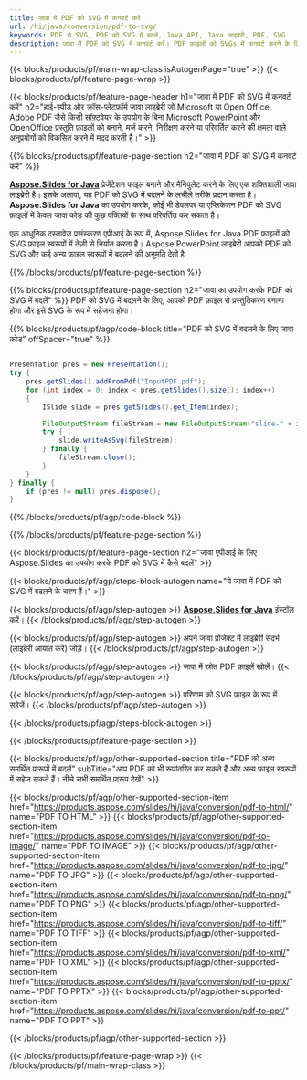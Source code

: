 ```yaml
---
title: जावा में PDF को SVG में कनवर्ट करें
url: /hi/java/conversion/pdf-to-svg/
keywords: PDF से SVG, PDF को SVG में बदलें, Java API, Java लाइब्रेरी, PDF, SVG
description: जावा में PDF को SVG में कनवर्ट करें। PDF फ़ाइलों को SVGs में कनवर्ट करने के लिए Java लाइब्रेरी API का उपयोग करें
---
```


{{< blocks/products/pf/main-wrap-class isAutogenPage="true" >}}
{{< blocks/products/pf/feature-page-wrap >}}

{{< blocks/products/pf/feature-page-header h1="जावा में PDF को SVG में कनवर्ट करें" h2="हाई-स्पीड और क्रॉस-प्लेटफ़ॉर्म जावा लाइब्रेरी जो Microsoft या Open Office, Adobe PDF जैसे किसी सॉफ़्टवेयर के उपयोग के बिना Microsoft PowerPoint और OpenOffice प्रस्तुति फ़ाइलों को बनाने, मर्ज करने, निरीक्षण करने या परिवर्तित करने की क्षमता वाले अनुप्रयोगों को विकसित करने में मदद करती है।" >}}

{{% blocks/products/pf/feature-page-section h2="जावा में PDF को SVG में कनवर्ट करें" %}}

[**Aspose.Slides for Java**](https://products.aspose.com/slides/hi/java/) प्रेजेंटेशन फाइल बनाने और मैनिपुलेट करने के लिए एक शक्तिशाली जावा लाइब्रेरी है। इसके अलावा, यह PDF को SVG में बदलने के लचीले तरीके प्रदान करता है। **Aspose.Slides for Java** का उपयोग करके, कोई भी डेवलपर या एप्लिकेशन PDF को SVG फ़ाइलों में केवल जावा कोड की कुछ पंक्तियों के साथ परिवर्तित कर सकता है।

एक आधुनिक दस्तावेज़ प्रसंस्करण एपीआई के रूप में, Aspose.Slides for Java PDF फ़ाइलों को SVG फ़ाइल स्वरूपों में तेज़ी से निर्यात करता है। Aspose PowerPoint लाइब्रेरी आपको PDF को SVG और कई अन्य फ़ाइल स्वरूपों में बदलने की अनुमति देती है

{{% /blocks/products/pf/feature-page-section %}}

{{% blocks/products/pf/feature-page-section  h2="जावा का उपयोग करके PDF को SVG में बदलें" %}}
PDF को SVG में बदलने के लिए, आपको PDF फ़ाइल से प्रस्तुतिकरण बनाना होगा और इसे SVG के रूप में सहेजना होगा।

{{% blocks/products/pf/agp/code-block title="PDF को SVG में बदलने के लिए जावा कोड" offSpacer="true" %}}

```java

Presentation pres = new Presentation();
try {
    pres.getSlides().addFromPdf("InputPDF.pdf");
    for (int index = 0; index < pres.getSlides().size(); index++)
    {
        ISlide slide = pres.getSlides().get_Item(index);

        FileOutputStream fileStream = new FileOutputStream("slide-" + index + ".svg");
        try {
            slide.writeAsSvg(fileStream);
        } finally {
            fileStream.close();
        }
    }
} finally {
    if (pres != null) pres.dispose();
}
```


{{% /blocks/products/pf/agp/code-block %}}

{{% /blocks/products/pf/feature-page-section %}}

{{< blocks/products/pf/feature-page-section  h2="जावा एपीआई के लिए Aspose.Slides का उपयोग करके PDF को SVG में कैसे बदलें" >}}

{{< blocks/products/pf/agp/steps-block-autogen name="ये जावा में PDF को SVG में बदलने के चरण हैं।" >}}

{{< blocks/products/pf/agp/step-autogen >}}
[**Aspose.Slides for Java**](https://products.aspose.com/slides/hi/java/) इंस्टॉल करें।
{{< /blocks/products/pf/agp/step-autogen >}}

{{< blocks/products/pf/agp/step-autogen >}}
अपने जावा प्रोजेक्ट में लाइब्रेरी संदर्भ (लाइब्रेरी आयात करें) जोड़ें।
{{< /blocks/products/pf/agp/step-autogen >}}

{{< blocks/products/pf/agp/step-autogen >}}
जावा में स्रोत PDF फ़ाइलें खोलें।
{{< /blocks/products/pf/agp/step-autogen >}}

{{< blocks/products/pf/agp/step-autogen >}}
परिणाम को SVG फ़ाइल के रूप में सहेजें।
{{< /blocks/products/pf/agp/step-autogen >}}

{{< /blocks/products/pf/agp/steps-block-autogen >}}

{{< /blocks/products/pf/feature-page-section >}}

{{< blocks/products/pf/agp/other-supported-section title="PDF को अन्य समर्थित प्रारूपों में बदलें" subTitle="आप PDF को भी रूपांतरित कर सकते हैं और अन्य फ़ाइल स्वरूपों में सहेज सकते हैं। नीचे सभी समर्थित प्रारूप देखें" >}}

{{< blocks/products/pf/agp/other-supported-section-item href="https://products.aspose.com/slides/hi/java/conversion/pdf-to-html/" name="PDF TO HTML" >}}
{{< blocks/products/pf/agp/other-supported-section-item href="https://products.aspose.com/slides/hi/java/conversion/pdf-to-image/" name="PDF TO IMAGE" >}}
{{< blocks/products/pf/agp/other-supported-section-item href="https://products.aspose.com/slides/hi/java/conversion/pdf-to-jpg/" name="PDF TO JPG" >}}
{{< blocks/products/pf/agp/other-supported-section-item href="https://products.aspose.com/slides/hi/java/conversion/pdf-to-png/" name="PDF TO PNG" >}}
{{< blocks/products/pf/agp/other-supported-section-item href="https://products.aspose.com/slides/hi/java/conversion/pdf-to-tiff/" name="PDF TO TIFF" >}}
{{< blocks/products/pf/agp/other-supported-section-item href="https://products.aspose.com/slides/hi/java/conversion/pdf-to-xml/" name="PDF TO XML" >}}
{{< blocks/products/pf/agp/other-supported-section-item href="https://products.aspose.com/slides/hi/java/conversion/pdf-to-pptx/" name="PDF TO PPTX" >}}
{{< blocks/products/pf/agp/other-supported-section-item href="https://products.aspose.com/slides/hi/java/conversion/pdf-to-ppt/" name="PDF TO PPT" >}}


{{< /blocks/products/pf/agp/other-supported-section >}}

{{< /blocks/products/pf/feature-page-wrap >}}
{{< /blocks/products/pf/main-wrap-class >}}